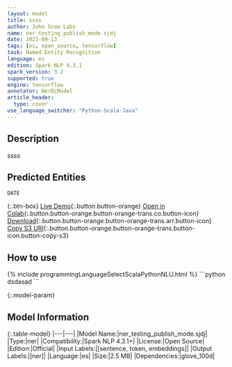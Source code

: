 ```yaml
---
layout: model
title: ssss
author: John Snow Labs
name: ner_testing_publish_mode.sjdj
date: 2023-09-13
tags: [es, open_source, tensorflow]
task: Named Entity Recognition
language: es
edition: Spark NLP 4.3.1
spark_version: 3.2
supported: true
engine: tensorflow
annotator: NerDLModel
article_header:
  type: cover
use_language_switcher: "Python-Scala-Java"
---
```


## Description

ssss

## Predicted Entities

`DATE`

{:.btn-box}
[Live Demo](https://youtube.com/){:.button.button-orange}
[Open in Colab](https://youtube.com/){:.button.button-orange.button-orange-trans.co.button-icon}
[Download](https://s3.amazonaws.com/models-hub-auxdata/public/models/ner_testing_publish_mode.sjdj_es_4.3.1_3.2_1694630369981.zip){:.button.button-orange.button-orange-trans.arr.button-icon}
[Copy S3 URI](s3://models-hub-auxdata/public/models/ner_testing_publish_mode.sjdj_es_4.3.1_3.2_1694630369981.zip){:.button.button-orange.button-orange-trans.button-icon.button-copy-s3}

## How to use



<div class="tabs-box" markdown="1">
{% include programmingLanguageSelectScalaPythonNLU.html %}
```python
dsdasad
```

</div>

{:.model-param}
## Model Information

{:.table-model}
|---|---|
|Model Name:|ner_testing_publish_mode.sjdj|
|Type:|ner|
|Compatibility:|Spark NLP 4.3.1+|
|License:|Open Source|
|Edition:|Official|
|Input Labels:|[sentence, token, embeddings]|
|Output Labels:|[ner]|
|Language:|es|
|Size:|2.5 MB|
|Dependencies:|glove_100d|